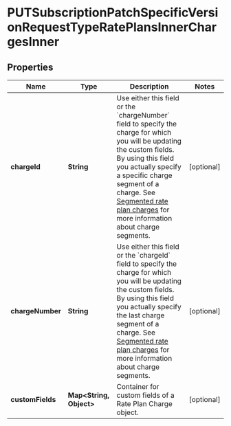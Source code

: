 

# PUTSubscriptionPatchSpecificVersionRequestTypeRatePlansInnerChargesInner


## Properties

| Name | Type | Description | Notes |
|------------ | ------------- | ------------- | -------------|
|**chargeId** | **String** | Use either this field or the &#x60;chargeNumber&#x60; field to specify the charge for which you will be updating the custom fields. By using this field you actually specify a specific charge segment of a charge. See [Segmented rate plan charges](https://knowledgecenter.zuora.com/Central_Platform/API/G_SOAP_API/E1_SOAP_API_Object_Reference/RatePlanCharge#Segmented_rate_plan_charges) for more information about charge segments.  |  [optional] |
|**chargeNumber** | **String** | Use either this field or the &#x60;chargeId&#x60; field to specify the charge for which you will be updating the custom fields. By using this field you actually specify the last charge segment of a charge. See [Segmented rate plan charges](https://knowledgecenter.zuora.com/Central_Platform/API/G_SOAP_API/E1_SOAP_API_Object_Reference/RatePlanCharge#Segmented_rate_plan_charges) for more information about charge segments.  |  [optional] |
|**customFields** | **Map&lt;String, Object&gt;** | Container for custom fields of a Rate Plan Charge object.  |  [optional] |



